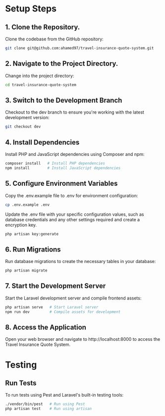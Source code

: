 # Setup Steps

## 1. Clone the Repository.

Clone the codebase from the GitHub repository:
```bash
git clone git@github.com:ahamed97/travel-insurance-quote-system.git
```

## 2. Navigate to the Project Directory.

Change into the project directory:
```bash
cd travel-insurance-quote-system
```

## 3. Switch to the Development Branch

Checkout to the dev branch to ensure you're working with the latest development version:
```bash
git checkout dev
```

## 4. Install Dependencies

Install PHP and JavaScript dependencies using Composer and npm:
```bash
composer install   # Install PHP dependencies
npm install        # Install JavaScript dependencies
```

## 5. Configure Environment Variables

Copy the .env.example file to .env for environment configuration:
```bash
cp .env.example .env
```
Update the .env file with your specific configuration values, such as database credentials and any other settings required and create a encryption key.

```bash
php artisan key:generate
```

## 6. Run Migrations

Run database migrations to create the necessary tables in your database:
```bash
php artisan migrate
```

## 7. Start the Development Server

Start the Laravel development server and compile frontend assets:
```bash
php artisan serve   # Start Laravel server
npm run dev         # Compile assets for development
```

## 8. Access the Application

Open your web browser and navigate to http://localhost:8000 to access the Travel Insurance Quote System.

# Testing

## Run Tests

To run tests using Pest and Laravel's built-in testing tools:
```bash
./vendor/bin/pest   # Run using Pest
php artisan test    # Run using artisan
```
